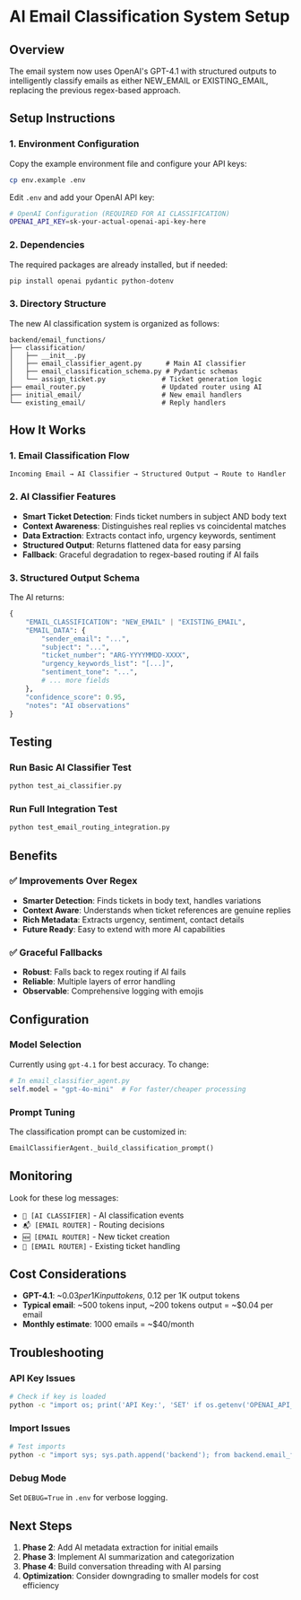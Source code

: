 # AI Email Classification System Setup

## Overview
The email system now uses OpenAI's GPT-4.1 with structured outputs to intelligently classify emails as either NEW_EMAIL or EXISTING_EMAIL, replacing the previous regex-based approach.

## Setup Instructions

### 1. Environment Configuration
Copy the example environment file and configure your API keys:

```bash
cp env.example .env
```

Edit `.env` and add your OpenAI API key:
```bash
# OpenAI Configuration (REQUIRED FOR AI CLASSIFICATION)
OPENAI_API_KEY=sk-your-actual-openai-api-key-here
```

### 2. Dependencies
The required packages are already installed, but if needed:
```bash
pip install openai pydantic python-dotenv
```

### 3. Directory Structure
The new AI classification system is organized as follows:
```
backend/email_functions/
├── classification/
│   ├── __init__.py
│   ├── email_classifier_agent.py      # Main AI classifier
│   ├── email_classification_schema.py # Pydantic schemas
│   └── assign_ticket.py              # Ticket generation logic
├── email_router.py                   # Updated router using AI
├── initial_email/                    # New email handlers
└── existing_email/                   # Reply handlers
```

## How It Works

### 1. Email Classification Flow
```
Incoming Email → AI Classifier → Structured Output → Route to Handler
```

### 2. AI Classifier Features
- **Smart Ticket Detection**: Finds ticket numbers in subject AND body text
- **Context Awareness**: Distinguishes real replies vs coincidental matches
- **Data Extraction**: Extracts contact info, urgency keywords, sentiment
- **Structured Output**: Returns flattened data for easy parsing
- **Fallback**: Graceful degradation to regex-based routing if AI fails

### 3. Structured Output Schema
The AI returns:
```python
{
    "EMAIL_CLASSIFICATION": "NEW_EMAIL" | "EXISTING_EMAIL",
    "EMAIL_DATA": {
        "sender_email": "...",
        "subject": "...",
        "ticket_number": "ARG-YYYYMMDD-XXXX",
        "urgency_keywords_list": "[...]",
        "sentiment_tone": "...",
        # ... more fields
    },
    "confidence_score": 0.95,
    "notes": "AI observations"
}
```

## Testing

### Run Basic AI Classifier Test
```bash
python test_ai_classifier.py
```

### Run Full Integration Test
```bash
python test_email_routing_integration.py
```

## Benefits

### ✅ Improvements Over Regex
- **Smarter Detection**: Finds tickets in body text, handles variations
- **Context Aware**: Understands when ticket references are genuine replies
- **Rich Metadata**: Extracts urgency, sentiment, contact details
- **Future Ready**: Easy to extend with more AI capabilities

### ✅ Graceful Fallbacks
- **Robust**: Falls back to regex routing if AI fails
- **Reliable**: Multiple layers of error handling
- **Observable**: Comprehensive logging with emojis

## Configuration

### Model Selection
Currently using `gpt-4.1` for best accuracy. To change:
```python
# In email_classifier_agent.py
self.model = "gpt-4o-mini"  # For faster/cheaper processing
```

### Prompt Tuning
The classification prompt can be customized in:
```python
EmailClassifierAgent._build_classification_prompt()
```

## Monitoring

Look for these log messages:
- `🤖 [AI CLASSIFIER]` - AI classification events
- `📬 [EMAIL ROUTER]` - Routing decisions
- `🆕 [EMAIL ROUTER]` - New ticket creation
- `🔄 [EMAIL ROUTER]` - Existing ticket handling

## Cost Considerations

- **GPT-4.1**: ~$0.03 per 1K input tokens, ~$0.12 per 1K output tokens
- **Typical email**: ~500 tokens input, ~200 tokens output = ~$0.04 per email
- **Monthly estimate**: 1000 emails = ~$40/month

## Troubleshooting

### API Key Issues
```bash
# Check if key is loaded
python -c "import os; print('API Key:', 'SET' if os.getenv('OPENAI_API_KEY') else 'NOT SET')"
```

### Import Issues
```bash
# Test imports
python -c "import sys; sys.path.append('backend'); from backend.email_functions.classification import EmailClassifierAgent; print('✅ Imports working')"
```

### Debug Mode
Set `DEBUG=True` in `.env` for verbose logging.

## Next Steps

1. **Phase 2**: Add AI metadata extraction for initial emails
2. **Phase 3**: Implement AI summarization and categorization  
3. **Phase 4**: Build conversation threading with AI parsing
4. **Optimization**: Consider downgrading to smaller models for cost efficiency 